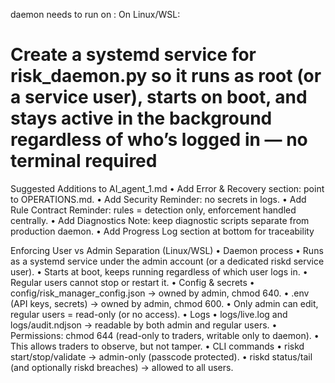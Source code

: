 daemon needs to run on : On Linux/WSL:
# Create a systemd service for risk_daemon.py so it runs as root (or a service user), starts on boot, and stays active in the background regardless of who’s logged in — no terminal required


Suggested Additions to AI_agent_1.md
	•	Add Error & Recovery section: point to OPERATIONS.md.
	•	Add Security Reminder: no secrets in logs.
	•	Add Rule Contract Reminder: rules = detection only, enforcement handled centrally.
	•	Add Diagnostics Note: keep diagnostic scripts separate from production daemon.
	•	Add Progress Log section at bottom for traceability


Enforcing User vs Admin Separation (Linux/WSL)
	•	Daemon process
	•	Runs as a systemd service under the admin account (or a dedicated riskd service user).
	•	Starts at boot, keeps running regardless of which user logs in.
	•	Regular users cannot stop or restart it.
	•	Config & secrets
	•	config/risk_manager_config.json → owned by admin, chmod 640.
	•	.env (API keys, secrets) → owned by admin, chmod 600.
	•	Only admin can edit, regular users = read-only (or no access).
	•	Logs
	•	logs/live.log and logs/audit.ndjson → readable by both admin and regular users.
	•	Permissions: chmod 644 (read-only to traders, writable only to daemon).
	•	This allows traders to observe, but not tamper.
	•	CLI commands
	•	riskd start/stop/validate → admin-only (passcode protected).
	•	riskd status/tail (and optionally riskd breaches) → allowed to all users.


